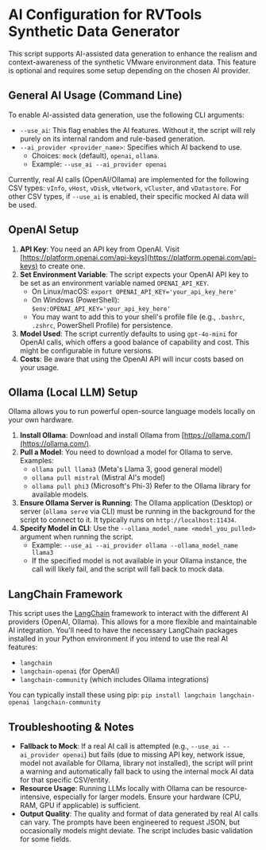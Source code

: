 # AI Configuration for RVTools Synthetic Data Generator

This script supports AI-assisted data generation to enhance the realism and context-awareness of the synthetic VMware environment data. This feature is optional and requires some setup depending on the chosen AI provider.

## General AI Usage (Command Line)

To enable AI-assisted data generation, use the following CLI arguments:

*   `--use_ai`: This flag enables the AI features. Without it, the script will rely purely on its internal random and rule-based generation.
*   `--ai_provider <provider_name>`: Specifies which AI backend to use.
    *   Choices: `mock` (default), `openai`, `ollama`.
    *   Example: `--use_ai --ai_provider openai`

Currently, real AI calls (OpenAI/Ollama) are implemented for the following CSV types: `vInfo`, `vHost`, `vDisk`, `vNetwork`, `vCluster`, and `vDatastore`. For other CSV types, if `--use_ai` is enabled, their specific mocked AI data will be used.

## OpenAI Setup

1.  **API Key**: You need an API key from OpenAI. Visit [https://platform.openai.com/api-keys](https://platform.openai.com/api-keys) to create one.
2.  **Set Environment Variable**: The script expects your OpenAI API key to be set as an environment variable named `OPENAI_API_KEY`.
    *   On Linux/macOS: `export OPENAI_API_KEY='your_api_key_here'`
    *   On Windows (PowerShell): `$env:OPENAI_API_KEY='your_api_key_here'`
    *   You may want to add this to your shell's profile file (e.g., `.bashrc`, `.zshrc`, PowerShell Profile) for persistence.
3.  **Model Used**: The script currently defaults to using `gpt-4o-mini` for OpenAI calls, which offers a good balance of capability and cost. This might be configurable in future versions.
4.  **Costs**: Be aware that using the OpenAI API will incur costs based on your usage.

## Ollama (Local LLM) Setup

Ollama allows you to run powerful open-source language models locally on your own hardware.

1.  **Install Ollama**: Download and install Ollama from [https://ollama.com/](https://ollama.com/).
2.  **Pull a Model**: You need to download a model for Ollama to serve. Examples:
    *   `ollama pull llama3` (Meta's Llama 3, good general model)
    *   `ollama pull mistral` (Mistral AI's model)
    *   `ollama pull phi3` (Microsoft's Phi-3)
    Refer to the Ollama library for available models.
3.  **Ensure Ollama Server is Running**: The Ollama application (Desktop) or server (`ollama serve` via CLI) must be running in the background for the script to connect to it. It typically runs on `http://localhost:11434`.
4.  **Specify Model in CLI**: Use the `--ollama_model_name <model_you_pulled>` argument when running the script.
    *   Example: `--use_ai --ai_provider ollama --ollama_model_name llama3`
    *   If the specified model is not available in your Ollama instance, the call will likely fail, and the script will fall back to mock data.

## LangChain Framework

This script uses the [LangChain](https://www.langchain.com/) framework to interact with the different AI providers (OpenAI, Ollama). This allows for a more flexible and maintainable AI integration. You'll need to have the necessary LangChain packages installed in your Python environment if you intend to use the real AI features:
*   `langchain`
*   `langchain-openai` (for OpenAI)
*   `langchain-community` (which includes Ollama integrations)

You can typically install these using pip:
`pip install langchain langchain-openai langchain-community`

## Troubleshooting & Notes

*   **Fallback to Mock**: If a real AI call is attempted (e.g., `--use_ai --ai_provider openai`) but fails (due to missing API key, network issue, model not available for Ollama, library not installed), the script will print a warning and automatically fall back to using the internal mock AI data for that specific CSV/entity.
*   **Resource Usage**: Running LLMs locally with Ollama can be resource-intensive, especially for larger models. Ensure your hardware (CPU, RAM, GPU if applicable) is sufficient.
*   **Output Quality**: The quality and format of data generated by real AI calls can vary. The prompts have been engineered to request JSON, but occasionally models might deviate. The script includes basic validation for some fields.